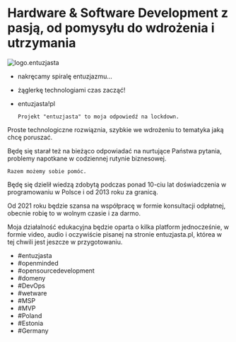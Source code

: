 # Hardware & Software Development z pasją, od pomysyłu do wdrożenia i utrzymania

![logo.entuzjasta](http://logo.entuzjasta.pl/1/cover.png)

+ nakręcamy spiralę entuzjazmu... 
+ żąglerkę technologiami czas zacząć!
+ entuzjasta!pl

      Projekt "entuzjasta" to moja odpowiedź na lockdown.

Proste technologiczne rozwiąznia, szybkie we wdrożeniu to tematyka jaką chcę poruszać.

Będę się starał też na bieżąco odpowiadać na nurtujące Państwa pytania, problemy napotkane w codziennej rutynie biznesowej.

    Razem możemy sobie pomóc.

Będę się dzielił wiedzą zdobytą podczas ponad 10-ciu lat doświadczenia w programowaniu w Polsce i od 2013 roku za granicą.

Od 2021 roku będzie szansa na współpracę w formie konsultacji odpłatnej, obecnie robię to w wolnym czasie i za darmo.

Moja działalność edukacyjna będzie oparta o kilka platform jednocześnie, w formie video, audio i oczywiście pisanej na stronie entuzjasta.pl, którea w tej chwili jest jeszcze w przygotowaniu.

+ #entuzjasta 
+ #openminded
+ #opensourcedevelopment
+ #domeny
+ #DevOps
+ #wetware
+ #MSP
+ #MVP
+ #Poland
+ #Estonia
+ #Germany
